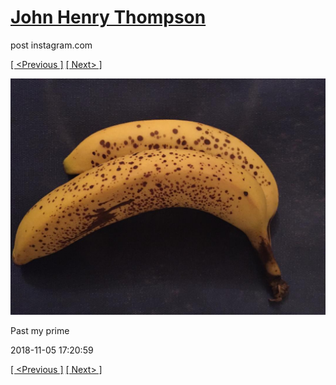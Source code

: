 # [John Henry Thompson](../README.md)
post instagram.com

[[ <Previous ]](2018-11-05-3.md) [[ Next> ]](2018-11-02-1.md)

[![](../media/2018-11-05/Past-my-prime.jpg)](../README.md)

Past my prime

2018-11-05 17:20:59

[[ <Previous ]](2018-11-05-3.md) [[ Next> ]](2018-11-02-1.md)